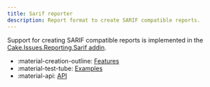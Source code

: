 ```yaml
---
title: Sarif reporter
description: Report format to create SARIF compatible reports.
---
```


Support for creating SARIF compatible reports is implemented in the
[Cake.Issues.Reporting.Sarif addin](https://cakebuild.net/extensions/cake-issues-reporting-sarif/).

<div class="grid cards" markdown>

- :material-creation-outline: [Features](features.md)
- :material-test-tube: [Examples](examples.md)
- :material-api: [API](https://cakebuild.net/extensions/cake-issues-reporting-sarif)

</div>
